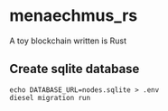 # menaechmus_rs
A toy blockchain written is Rust

## Create sqlite database

```
echo DATABASE_URL=nodes.sqlite > .env
diesel migration run
```
